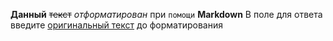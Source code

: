 **Данный** ~~текст~~ _отформатирован_ при `помощи` **Markdown** В поле для ответа введите [оригинальный текст](https://site.lol/this/link/does/not/exists) до форматирования

